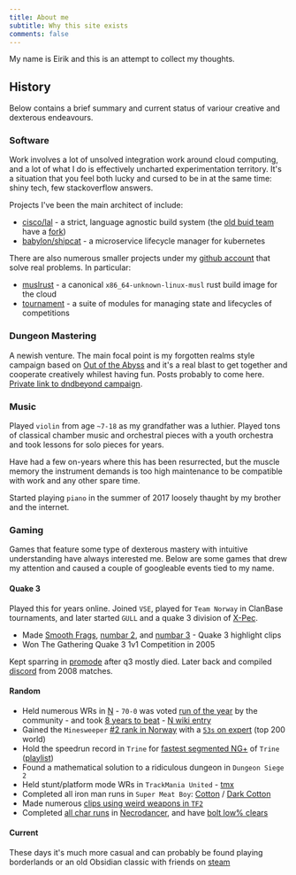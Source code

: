 ```yaml
---
title: About me
subtitle: Why this site exists
comments: false
---
```


My name is Eirik and this is an attempt to collect my thoughts.


## History
Below contains a brief summary and current status of variour creative and dexterous endeavours.

### Software
Work involves a lot of unsolved integration work around cloud computing, and a lot of what I do is effectively uncharted experimentation territory. It's a situation that you feel both lucky and cursed to be in at the same time: shiny tech, few stackoverflow answers.

Projects I've been the main architect of include:

- [cisco/lal](https://github.com/cisco/lal-build-manager) - a strict, language agnostic build system (the [old buid team](https://github.com/orgs/lalbuild/people) have a [fork](https://github.com/lalbuild/lal))
- [babylon/shipcat](https://github.com/Babylonpartners/shipcat) - a microservice lifecycle manager for kubernetes

There are also numerous smaller projects under my [github account](https://github.com/clux?tab=repositories) that solve real problems. In particular:

- [muslrust](https://github.com/clux/muslrust) - a canonical `x86_64-unknown-linux-musl` rust build image for the cloud
- [tournament](https://github.com/clux/tournament) - a suite of modules for managing state and lifecycles of competitions

### Dungeon Mastering
A newish venture. The main focal point is my forgotten realms style campaign based on [Out of the Abyss](http://dnd.wizards.com/products/tabletop-games/rpg-products/outoftheabyss) and it's a real blast to get together and cooperate creatively whilest having fun. Posts probably to come here. [Private link to dndbeyond campaign](https://www.dndbeyond.com/campaigns/156017).

### Music
Played `violin` from age `~7-18` as my grandfather was a luthier. Played tons of classical chamber music and orchestral pieces with a youth orchestra and took lessons for solo pieces for years.

Have had a few on-years where this has been resurrected, but the muscle memory the instrument demands is too high maintenance to be compatible with work and any other spare time.

Started playing `piano` in the summer of 2017 loosely thaught by my brother and the internet.

### Gaming
Games that feature some type of dexterous mastery with intuitive understanding have always interested me. Below are some games that drew my attention and caused a couple of googleable events tied to my name.

#### Quake 3
Played this for years online. Joined `VSE`, played for `Team Norway` in ClanBase tournaments, and later started `GULL` and a quake 3 division of [X-Pec](http://www.chicksdigx-pec.com).

- Made [Smooth Frags](https://www.youtube.com/watch?v=GD3aTJ_jzL8), [numbar 2](https://www.youtube.com/watch?v=OXCJpkv0GuI), and [numbar 3](https://www.youtube.com/watch?v=BHfSKhvzogM) - Quake 3 highlight clips
- Won The Gathering Quake 3 1v1 Competition in 2005

Kept sparring in [promode](https://playmorepromode.com/) after q3 mostly died. Later back and compiled [discord](https://www.youtube.com/watch?v=liSxP2j5b60) from 2008 matches.

#### Random
- Held numerous WRs in [N](http://www.metanetsoftware.com/games/n) - `70-0` was voted [run of the year](http://n.wikia.com/wiki/The_Dronies) by the community - and took [8 years to beat](http://ploudseeker.com:5000/all_scores?level=70-0&place=0) - [N wiki entry](http://n.wikia.com/wiki/Clux)
- Gained the `Minesweeper` [#2 rank in Norway](http://www.minesweeper.info/countryranking.html?country=132) with a [`53s` on expert](http://www.minesweeper.info/members/files/3552/EirikAlbrigtsen54,49-119-110607.mvf) (top 200 world)
- Hold the speedrun record in `Trine` for [fastest segmented NG+](http://speeddemosarchive.com/Trine.html) of `Trine` ([playlist](https://www.youtube.com/watch?v=45T7-Avb5vQ&list=PLDCA837F2416D427B))
- Found a mathematical solution to a ridiculous dungeon in `Dungeon Siege 2`
- Held stunt/platform mode WRs in `TrackMania United` - [tmx](https://united.tm-exchange.com/main.aspx?action=tracksearch&mode=7&id=1273332)
- Completed all iron man runs in `Super Meat Boy`: [Cotton](https://www.youtube.com/watch?v=8ZeFFwkCLN8) / [Dark Cotton](https://www.youtube.com/watch?v=jgptqlVQGSM)
- Made numerous [clips using weird weapons in `TF2`](https://www.youtube.com/watch?v=KVzOLtpO6fU&list=PL4gj5XjL6RRQecS059_tjxRQ4Lu6yUNqB)
- Completed [all char runs](https://crypt.toofz.com/p/76561198007590148/classic) in [Necrodancer](https://store.steampowered.com/app/247080/Crypt_of_the_NecroDancer/), and have [bolt low% clears](https://www.youtube.com/watch?v=y1d6hoN9DoM)

#### Current
These days it's much more casual and can probably be found playing borderlands or an old Obsidian classic with friends on [steam](https://steamcommunity.com/id/sszynrae)
